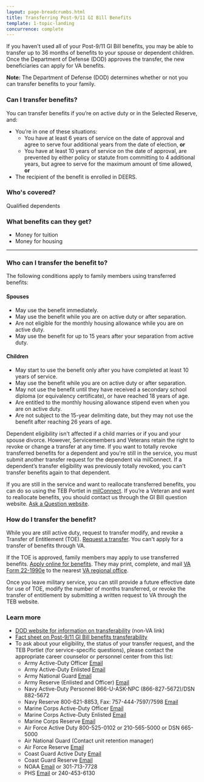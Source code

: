 ```yaml
---
layout: page-breadcrumbs.html
title: Transferring Post-9/11 GI Bill Benefits
template: 1-topic-landing
concurrence: complete
---
```


If you haven't used all of your Post-9/11 GI Bill benefits, you may be able to transfer up to 36 months of benefits to your spouse or dependent children. Once the Department of Defense (DOD) approves the transfer, the new beneficiaries can apply for VA benefits.

**Note:** The Department of Defense (DOD) determines whether or not you can transfer benefits to your family.
<div class="call-out" markdown="1">

### Can I transfer benefits?
You can transfer benefits if you’re on active duty or in the Selected Reserve, and:
  - You’re in one of these situations:
     - You have at least 6 years of service on the date of approval and agree to serve four additional years from the date of election, **or**
     - You have at least 10 years of service on the date of approval, are prevented by either policy or statute from committing to 4 additional years, but agree to serve for the maximum amount of time allowed, **or**
  - The recipient of the benefit is enrolled in DEERS.

### Who's covered?
Qualified dependents
</div>

### What benefits can they get?

- Money for tuition
- Money for housing 

------

### Who can I transfer the benefit to?

The following conditions apply to family members using transferred benefits:

#### Spouses

- May use the benefit immediately.
- May use the benefit while you are on active duty or after separation.
- Are not eligible for the monthly housing allowance while you are on active duty.
- May use the benefit for up to 15 years after your separation from active duty.

#### Children

- May start to use the benefit only after you have completed at least 10 years of service.
- May use the benefit while you are on active duty or after separation.
- May not use the benefit until they have received a secondary school diploma (or equivalency certificate), or have reached 18 years of age.
- Are entitled to the monthly housing allowance stipend even when you are on active duty.
- Are not subject to the 15-year delimiting date, but they may not use the benefit after reaching 26 years of age.

Dependent eligibility isn't affected if a child marries or if you and your spouse divorce. However, Servicemembers and Veterans retain the right to revoke or change a transfer at any time. If you want to totally revoke transferred benefits for a dependent and you're still in the service, you must submit another transfer request for the dependent via milConnect. If a dependent’s transfer eligibility was previously totally revoked, you can't transfer benefits again to that dependent.

If you are still in the service and want to reallocate transferred benefits, you can do so using the TEB Portlet in [milConnect](https://www.dmdc.osd.mil/milconnect). If you’re a Veteran and want to reallocate benefits, you should contact us through the GI Bill question website. [Ask a Question website](http://gibill.custhelp.com).

### How do I transfer the benefit?

While you are still active duty, request to transfer modify, and revoke a Transfer of Entitlement (TOE). [Request a transfer](https://www.dmdc.osd.mil/milconnect/). You can't apply for a transfer of benefits through VA. 

If the TOE is approved, family members may apply to use transferred benefits. [Apply online for benefits](https://www.ebenefits.va.gov/ebenefits/vonapp). They may  print, complete, and mail [VA Form 22-1990e](http://www.vba.va.gov/pubs/forms/VBA-22-1990e-ARE.pdf) to the nearest [VA regional office](/facilities/).

Once you leave military service, you can still provide a future effective date for use of TOE, modify the number of months transferred, or revoke the transfer of entitlement by submitting a written request to VA through the TEB website.


### Learn more

- [DOD website for information on transferability](http://archive.defense.gov/Home/Features/2009/0409_gibill/) (non-VA link)
- [Fact sheet on Post-9/11 GI Bill benefits transferability](http://www.benefits.va.gov/gibill/docs/factsheets/Transferability_Factsheet.pdf)
- To ask about your eligibility, the status of your transfer request, and the TEB Portlet (for service-specific questions), please contact the appropriate career counselor or personnel center from this list:
  - Army Active-Duty Officer  [Email](mailto:usarmy.knox.hrc.mbx.tagd-post-911-gi-bill@mail.mil)
  - Army Active-Duty Enlisted  [Email](mailto:usarmy.knox.hrc.mbx.tagd-post-911-gi-bill@mail.mil)
  - Army National Guard  [Email](mailto:ng.robinson.ngb-arng-pec.mbx.arng-hrm-o-gi-bill-ch33@mail.mil)
  - Army Reserve (Enlisted and Officer)  [Email](mailto:usarmy.knox.hrc.mbx.tagd-post-911-gi-bill@mail.mil)
  - Navy Active-Duty Personnel  866-U-ASK-NPC (866-827-5672)/DSN 882-5672
  - Navy Reserve  800-621-8853, Fax: 757-444-7597/7598  [Email](mailto:cnrfc_post911gibill@navy.mil)
  - Marine Corps Active-Duty Officer  [Email](mailto:Angelo.Valadez@usmc.mil)
  - Marine Corps Active-Duty Enlisted  [Email](mailto:Michael.A.Peck@usmc.mil)
  - Marine Corps Reserve  [Email](mailto:smb_manpower.cmt@usmc.mil)
  - Air Force Active Duty  800-525-0102 or 210-565-5000 or DSN 665-5000
  - Air National Guard  (Contact unit retention manager)
  - Air Force Reserve  [Email](mailto:julia.williamson@us.af.mil)
  - Coast Guard Active Duty  [Email](mailto:reidus.stokes@uscg.mil)
  - Coast Guard Reserve  [Email](mailto:reserveVAeducation@uscg.mil)
  - NOAA  [Email](mailto:Gregory.Raymond@noaa.gov) or 301-713-7728
  - PHS  [Email](mailto:OCCOHelpdesk@hhs.gov) or 240-453-6130
